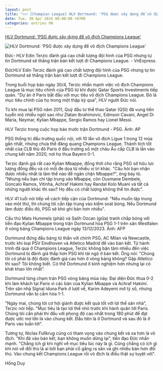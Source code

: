 ```yaml
---
layout: post
title: "🔥🔥 [Champion League] HLV Dortmund: 'PSG được xây dựng để vô địch Champions League'"
date: Tue, 30 Apr 2024 00:00:00 +0700
categories: entries VN
---
```

[HLV Dortmund: 'PSG được xây dựng để vô địch Champions League'](https://vnexpress.net/hlv-dortmund-psg-duoc-xay-dung-de-vo-dich-champions-league-4740641.html)

![HLV Dortmund: 'PSG được xây dựng để vô địch Champions League'](https://vcdn1-thethao.vnecdn.net/2024/05/01/afp-20231213-347u4ka-v1-highre-1467-4317-1714525718.jpg?w=1200&h=0&q=100&dpr=1&fit=crop&s=c2YUt9XOXFAJ5jANmLxiQA)

Đức- HLV Edin Terzic đánh giá cao chất lượng đội hình của PSG nhưng tự tin Dortmund sẽ thắng trận bán kết lượt đi Champions League. - VnExpress.

ĐứcHLV Edin Terzic đánh giá cao chất lượng đội hình của PSG nhưng tự tin Dortmund sẽ thắng trận bán kết lượt đi Champions League.

Trong buổi họp báo ngày 30/4, Terzic nhấn mạnh việc vô địch Champions League là mục tiêu chính của PSG từ khi được Qatar Sports Investments tiếp quản. "Dự án ở Paris bắt đầu với mục tiêu vô địch Champions League. Đó là mục tiêu chính của họ trong một thập kỷ qua", HLV người Đức nói.

Từ khi mua lại PSG năm 2011, Quỹ đầu tư thể thao Qatar (QSI) đã vung tiền tuyển mộ nhiều ngôi sao như Zlatan Ibrahimovic, Edinson Cavani, Angel Di Maria, Neymar, Kylian Mbappe, Sergio Ramos hay Lionel Messi.

HLV Terzic trong cuộc họp báo trước trận Dortmund - PSG. Ảnh: AP

PSG thống trị đấu trường quốc nội, với 10 lần vô địch Ligue 1 trong 12 mùa gần nhất, nhưng chưa thể đăng quang Champions League. Thành tích tốt nhất của CLB thủ đô Paris ở đấu trường số một châu Âu cấp CLB là lần vào chung kết năm 2020, nơi họ thua Bayern 0-1.

Terzic đánh giá rất cao Kylian Mbappe, đồng thời cho rằng PSG sở hữu lực lượng đồng đều và có mối đe dọa từ nhiều vị trí khác. "Câu hỏi bạn nhận được nhiều nhất là làm thế nào để ngăn chặn Mbappe?", ông bày tỏ. "Nhưng nếu bạn chỉ tập trung vào Mbappe, còn Ousmane Dembele, Goncalo Ramos, Vitinha, Achraf Hakimi hay Randal Kolo Muani và tất cả những người khác thì sao? Họ đều có chất lượng không thể tin được".

HLV 41 tuổi nói tiếp về cách tiếp cận của Dortmund: "Nếu muốn tập trung vào một thứ, thì chúng tôi cần tập trung vào kiểm soát bóng. Nếu Dortmund làm được điều đó, PSG sẽ khó ghi bàn hơn nhiều".

Cầu thủ Mats Hummels (phải) và Salih Ozcan (giữa) tranh chấp bóng với tiền đạo Kylian Mbappe trong trận Dortmund hòa PSG 1-1 trên sân Westfalen ở vòng bảng Champions League ngày 13/12/2023. Ảnh: AFP

Dortmund đứng đầu bảng tử thần với chính PSG, AC Milan và Newcastle, trước khi loại PSV Eindhoven và Atletico Madrid để vào bán kết. Từ hành trình đã qua ở Champions League, Terzic không bận tâm nhiều đến việc Dortmund bị đánh giá thấp hơn PSG khi tái ngộ ở bán kết. Ông nói: "Chúng tôi có phải là đội được đánh giá cao hơn ở vòng bảng không? Gặp Atletico thì sao? Tôi không biết. Có thể Dortmund ít kinh nghiệm hơn nhưng lại có khát khao lớn nhất".

Dortmund từng chạm trán PSG vòng bảng mùa này. Đại diện Đức thua 0-2 khi làm khách tại Paris vì các bàn của Kylian Mbappe và Achraf Hakimi. Trên sân nhà Signal Iduna Park ở lượt về, Karim Adeyemi mở tỷ số, nhưng Dortmund vẫn bị cầm hòa 1-1.

"Ngày mai, chúng tôi cơ hội giành được kết quả tốt với lợi thế sân nhà", Terzic nói tiếp. "Mục tiêu là tạo lợi thế nhỏ trước khi hành quân tới Paris. Chúng tôi cần phải thi đấu với phong độ cao nhất trong 180 phút để đạt được ước mơ lớn là vào chung kết. Đầu tiên là ở Dortmund và sau đó là ở Paris vào tuần tới".

Tương tự, Niclas Fullkrug cũng có tham vọng vào chung kết và xa hơn là vô địch. "Khi đã vào bán kết, bạn không muốn dừng lại", tiền đạo Đức nhấn mạnh. "Chẳng ích gì khi nghĩ về mục tiêu lúc này là gì. Cũng chẳng có ích gì khi nói về đối thủ là ai bởi bạn phải cố gắng ra sân và ghi nhiều bàn hơn đối thủ. Vào chung kết Champions League rồi vô địch là điều thật sự tuyệt vời".

Hồng Duy

